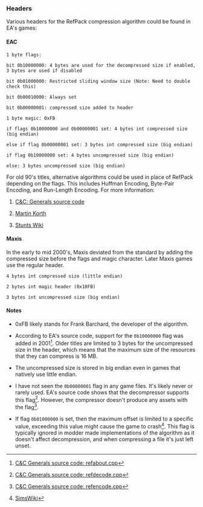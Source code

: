 ### Headers

Various headers for the RefPack compression algorithm could be found in EA's games:

#### EAC

```
1 byte flags:

bit 0b10000000: 4 bytes are used for the decompressed size if enabled, 3 bytes are used if disabled

bit 0b01000000: Restricted sliding window size (Note: Need to double check this)

bit 0b00010000: Always set

bit 0b00000001: compressed size added to header

1 byte magic: 0xFB

if flags 0b10000000 and 0b00000001 set: 4 bytes int compressed size (big endian)

else if flag 0b00000001 set: 3 bytes int compressed size (big endian)

if flag 0b10000000 set: 4 bytes uncompressed size (big endian)

else: 3 bytes uncompressed size (big endian)
```

For old 90's titles, alternative algorithms could be used in place of RefPack depending on the flags. This includes Huffman Encoding, Byte-Pair Encoding, and Run-Length Encoding. For more information:

1. [C&C: Generals source code](https://github.com/electronicarts/CnC_Generals_Zero_Hour/tree/main/Generals/Code/Libraries/Source/Compression/EAC)

2. [Martin Korth](https://problemkaputt.de/psxspx-cdrom-file-compression-ea-methods.htm)

3. [Stunts Wiki](https://wiki.stunts.hu/wiki/Compression#EAC_packing)

#### Maxis

In the early to mid 2000's, Maxis deviated from the standard by adding the compressed size before the flags and magic character. Later Maxis games use the regular header.

```
4 bytes int compressed size (little endian)

2 bytes int magic header (0x10FB)

3 bytes int uncompressed size (big endian)
```

#### Notes

- 0xFB likely stands for Frank Barchard, the developer of the algorithm.

- According to EA's source code, support for the `0b10000000` flag was added in 2001[^1]. Older titles are limited to 3 bytes for the uncompressed size in the header, which means that the maximum size of the resources that they can compress is 16 MB.

- The uncompressed size is stored in big endian even in games that natively use little endian.

- I have not seen the `0b00000001` flag in any game files. It's likely never or rarely used. EA's source code shows that the decompressor supports this flag[^2]. However, the compressor doesn't produce any assets with the flag[^3].

- If flag `0b01000000` is set, then the maximum offset is limited to a specific value, exceeding this value might cause the game to crash[^4]. This flag is typically ignored in modder made implementations of the algorithm as it doesn't affect decompression, and when compressing a file it's just left unset.

[^1]: [C&C Generals source code: refabout.cpp](https://github.com/electronicarts/CnC_Generals_Zero_Hour/blob/main/Generals/Code/Libraries/Source/Compression/EAC/refabout.cpp)

[^2]: [C&C Generals source code: refdecode.cpp](https://github.com/electronicarts/CnC_Generals_Zero_Hour/blob/main/Generals/Code/Libraries/Source/Compression/EAC/refdecode.cpp)

[^3]: [C&C Generals source code: refencode.cpp](https://github.com/electronicarts/CnC_Generals_Zero_Hour/blob/main/Generals/Code/Libraries/Source/Compression/EAC/refencode.cpp)

[^4]: [SimsWiki](https://simswiki.info/wiki.php?title=Sims_3:DBPF/Compression)